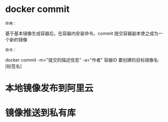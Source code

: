 # docker commit
`作用：`

基于基本镜像生成容器后，在容器内安装命令。commit 提交容器副本使之成为一个新的镜像

`命令：`

docker commit -m="提交的描述信息" -a="作者" 容器ID 要创建的目标镜像名:[标签名]

# 本地镜像发布到阿里云

# 镜像推送到私有库